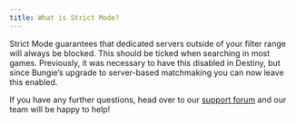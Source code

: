 ```yaml
---
title: What is Strict Mode?
---
```


Strict Mode guarantees that dedicated servers outside of 
your filter range will always be blocked. This should be ticked when 
searching in most games. Previously, it was necessary to have this 
disabled in Destiny, but since Bungie’s upgrade to server-based 
matchmaking you can now leave this enabled.

If you have any further questions, head over to our [support forum](https://forum.netduma.com) and our team will be happy to help!
